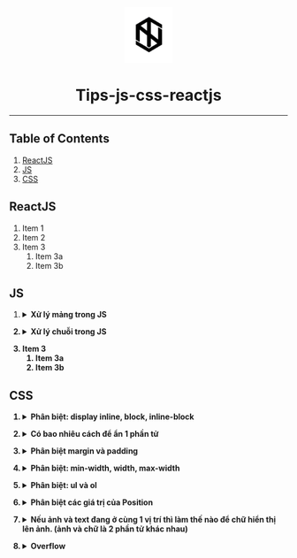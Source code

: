<div align="center">
  <img height="100" src="img/logo1.png">
  <h1>Tips-js-css-reactjs</h1>

---

</div>

## Table of Contents

1. [ReactJS](#reactjs)
2. [JS](#js)
3. [CSS](#css)

## ReactJS

1. Item 1
2. Item 2
3. Item 3
   1. Item 3a
   2. Item 3b

## JS

1. <details><summary><b>Xử lý mảng trong JS<b></summary>
   <details><summary><b>Menu<b></summary>
     
    1. [Map](#map)
    2. [Filter](#filter)
    3. [Reduce](#reduce)
    4. [forEach()](#forEach)
    5. [find()](#find)
    6. [push()](#push)
    7. [pop()](#pop)
    8. [shift()](#shift)
    9. [unshift()](#unshift)
    10. [splice()](#splice)
    11. [sort()](#sort)
    12. [reverse()](#reverse)
    13. [concat()](#concat)
    14. [slice()](#slice)
    15. [join()](#join)
    
   </details>
     
   1. ## **Map**
      1. Xử lý từng biến trong một mảng theo cùng 1 cách, trả về các giá trị sau xử lý bằng đúng số lượng phần tử ban đầu
      2. Hàm `map()` nhận vào 3 tham số (theo thứ tự):
         - Phần tử hiện tại của mảng.
         - Chỉ số của phần tử hiện tại trong mảng.
         - Mảng ban đầu.
      3. ```javascript
         let animal_names = animals.map((animal, index, animals) => {
           return animal.name;
         });
         ```
   2. ## **Filter**

      1. Lấy các phần tử trong mảng theo một tiêu chuẩn nhất định
      2. Hàm `Filter()` nhận vào 3 tham số (theo thứ tự):
         - Phần tử hiện tại của mảng.
         - Chỉ số của phần tử hiện tại trong mảng.
         - Mảng ban đầu.
      3. ```javascript
         let small_animals = animals.filter((animal) => {
           return animal.size === "small";
         });
         ```

   3. ## **Reduce**

      1. Hàm `reduce` sẽ biến đổi một mảng thành một giá trị đơn giản.
      2. Hàm `reduce` sẽ thực hiện một hàm được cung cấp cho mỗi giá trị của mảng, từ trái qua phải.
      3. Hàm sẽ trả về một kết quả được lưu trữ( tổng số hoặc kết quả tính toàn).
      4. Hàm `reduce` sẽ không thực hiện hàm được cung cấp đối với các phần tử không có giá trị.
      5. Hàm `reduce()` nhận vào 3 tham số (theo thứ tự):
         - Tham số đầu tiên là giá trị khởi tạo. Ta cần set giá trị khởi tạo ở cuối hàm. Trong ví dụ dưới là `0`. Nó có thể là bất cứ giá trị nào.
         - Tham số thứ 2 là phần tử hiện tại trong mảng.
         - Tham số thứ 3 và 4 giống với 2 hàm kể trên.
      6. ```javascript
         let total_weight = animals.reduce((weight, animal, index, animals) => {
           return (weight += animal.weight);
         }, 0);
         ```

   4. ## **forEach()**

      1. Phương thức `forEach()` sẽ thực thi một hàm khi duyệt qua từng phần tử của mảng.
      2. ```javascript
         const arr = ["a", "b", "c"];
         arr.forEach((element) => console.log(element));
         // expected output: "a"
         // expected output: "b"
         // expected output: "c"
         ```

   5. ## **find()**

      1. Phương thức `find()` sẽ trả về giá trị đầu tiên tìm thấy ở trong mảng được cung cấp.
      2. ```javascript
         const arr = [5, 12, 8, 130, 44];
         const found = arr.find((element) => element > 10);
         console.log(found);
         // expected output: 12
         ```

   6. ## **push()**

      1. Thêm một phần tử vào cuối mảng.
      2. ```javascript
         var arr = ["Xử", "lý", "chuỗi", "trong"];
         arr.push("JS"); //["Xử", "lý", "chuỗi", "trong", "JS"]
         ```

   7. ## **pop()**

      1. Xóa đi phần tử cuối cùng trong mảng.
      2. ```javascript
         var arr = ["Xử", "lý", "chuỗi", "trong", "JS"];
         arr.pop("JS"); //["Xử", "lý", "chuỗi", "trong"]
         ```

   8. ## **shift()**

      1. Xóa phần tử đầu tiên của mảng, sau đó dồn các phần tử phía sau xuống một bậc.
      2. ```javascript
         var arr = ["Xử", "lý", "chuỗi", "trong", "JS"];
         arr.shift(); //["lý", "chuỗi", "trong", "JS"]
         ```

   9. ## **unshift()**

      1. Thêm một phần tử vào vị trí đầu tiên của mảng, đồng thời đẩy các phẩn từ phía sau lên một bậc.
      2. ```javascript
         var arr = ["lý", "chuỗi", "trong", "JS"];
         arr.unshift("Xử"); //["Xử", "lý", "chuỗi", "trong", "JS"]
         ```

   10. ## **splice()**

       1. Thêm hoặc xóa các phần tử.
       2. Hàm `splice()` có ba tham số truyền vào:
          - `position_add` là vị trí sẽ thêm (vị trí đầu tiên là 0).
          - `num_element_remove` là số phần tử sẽ xóa (bắt đầu từ `position_add`).
          - `value1,` `value2,` .. là danh sách các phần tử sẽ được thêm vào sau khi tại vị trí `position_add` và sau khi remove `num_element_remove` phần tử.
       3. ```javascript
          var arr = ["Xử", "lý", "chuỗi", "trong", "JS"];
          arr.splice(1, 2, "hihi"); //["Xử", "hihi", "trong", "JS"]
          ```

   11. ## **sort()**

       1. Hàm này dùng để sắp xếp các phần tử trong mảng theo thứ tự chữ cái `alpha`.
       2. ```javascript
          var arr = ["Xử", "lý", "chuỗi", "trong", "JS"];
          arr.sort(); //["JS", "Xử", "chuỗi","lý", "trong"]
          ```

   12. ## **reverse()**

       1. Hàm đảo ngược các phẩn tử lại. Vị trí đầu sẽ được chuyển xuống cuối mảng và vị trí cuối mảng sẽ được chuyển lên đầu mảng.
       2. ```javascript
          var arr = ["Xử", "lý", "chuỗi", "trong", "JS"];
          arr.reverse(); //["JS", "trong", "chuỗi","lý", "Xử"]
          ```

   13. ## **concat()**

       1. Hàm dùng để nối hai mảng với nhau và trả về một mảng gồm tổng số phần tử của hai mảng đó. (hàm này sẽ trả lại một bản sao của mảng sau khi đã thực hiện nối, không làm thay đổi mảng gọi nó).
       2. ```javascript
          var arr1 = ["Xử", "lý", "chuỗi"];
          var arr2 = ["trong", "JS"];
          var arr = arr1.concat(arr2); //["Xử", "lý", "chuỗi", "trong", "JS"]
          ```

   14. ## **slice()**

       1. Hàm dùng để lấy một số phần tử con trong mảng.
       2. ```javascript
          var arr = ["Xử", "lý", "chuỗi", "trong", "JS"];
          arr.slice(3, 5); //["trong", "JS"];
          //slice(start, end)
          //`start`: là vị trí bắt đầu
          //`end`: là vị trí kết thúc
          ```

   15. ## **join()**

       1. Tạo ra một chuỗi mới bằng cách nối tất cả các phần tử của mảng.
       2. ```javascript
          var arr = ["Xử", "lý", "chuỗi", "trong", "JS"];
          arr.join(); //"Xử,lý,chuỗi,trong,JS"
          arr.join(""); //"XửlýchuỗitrongJS"
          arr.join("-"); //Xử-lý-chuỗi-trong-JS"
          ```

</details>

2. <details><summary><b>Xử lý chuỗi trong JS<b></summary>

   1. **length**
      1. Để lấy độ dài chuỗi.
      2. ```javascript
         string.length;
         //`string` là tên biến chứa chuỗi.
         var a = "harrii";
         a.length; //6
         ```
   2. **indexOf()**
      1. Phương thức này trả về vị trí của từ xuất hiện đầu tiên trong chuỗi, nếu trong chuỗi không có từ cần tìm thì nó sẽ trả về `-1`.
      2. ```javascript
         string.indexOf(keyword);
         //`keyword` là từ khóa cần tìm trong chuỗi.
         var a = "harrii";
         a.indexOf("toidicode"); //2
         ```
   3. **lastIndexOf()**
      1. Phương thức này cũng giống với phương thức `indexOf()` là tìm kiếm vị trí của chuỗi, nhưng hàm này sẽ trả về **vị trí cuối cùng của chuỗi xuất hiện** trong chuỗi cần tìm.
      2. ```javascript
         string.lastIndexOf(keyword);
         //`keyword` là từ khóa cần tìm trong chuỗi.
         var a = "harrii";
         a.lastIndexOf("toidicode"); //3
         ```
   4. **Search()**
      1. Hàm này giống như hàm `indexOf`.
   5. **slice()**
      1. Hàm này có tác dụng cắt ra một chuỗi con từ một chuỗi cha.
      2. Vị trí của chuỗi được tính từ `0`.
      3. Cắt chuỗi từ cuối về đầu. bằng việc thêm dấu `trừ` vào trước vị trí (tính từ cuối về đầu).
      4. ```javascript
         string.slice(begin, end);
         //`begin` là vị trí bắt đầu cắt chuỗi
         //`end` là vị trí kết thúc cắt chuỗi (nếu không điền thì là cắt đến hết chuỗi).
         var a = "harrii";
         a.slice(0, 3); //har
         ```
   6. **substring()**
      1. Hàm này cũng tương tự như hàm `slice()`, nhưng hàm này không cho phép truyền vào số âm.
   7. **substr()**
      1. Phương thức này cũng có tác dụng là cắt chuỗi nhưng tham số thứ 2 của phương thức này có phần khác với 2 phương thức còn lại.
      2. Vị trí của chuỗi được tính từ `0`.
      3. ```javascript
         string.substr(begin, length);
         //`begin` là vị trí bắt đầu cắt chuỗi
         //`length` là độ dài của chuỗi muốn cắt (tính từ điểm bắt đầu cắt).
         ```
   8. **replace()**
      1. Phương thức này cho phép tìm kiếm và thay thế chuỗi.
      2. ```javascript
         string.replace(chuoicantim, chuoithaythe);
         //`chuoicantim` là chuỗi cần tìm để thay thế.
         //`chuoithaythe` là chuỗi thay thế.
         var a = "harriwon";
         a.replace("won", "i"); //harrii
         ```
   9. **toUpperCase()**
      1. Phương thức này có tác dụng chuyển đổi chuỗi thành chữ in hoa.
      2. ```javascript
         string.toUppercase();
         var a = "harrii";
         a.toUpperCase(); //HARRII
         ```
   10. **toLowerCase()**
       1. Phương thức này có tác dụng chuyển đổi chuỗi thành chuỗi thường.
       2. ```javascript
          string.toLowerCase();
          var a = "HARRII";
          a.toLowerCase(); //harrii
          ```
   11. **split()**
       1. Phương thức `string.split()` sẽ phân tách một chuỗi thành một mảng dữ liệu dựa vào các kí tự phân cách trong chuỗi. Phương thức sẽ trả về một mảng mới.
       2. Nếu kí tự phân cách là một chuỗi rỗng, mỗi kí tự trong chuỗi sẽ được phân tách thành một phần tử của mảng.
       3. Phương thức `string.split()` sẽ không làm thay đổi chuỗi gốc ban đầu.
       4. ```javascript
          string.split(separator, limit);
          //`separator` là kí tự phân cách trong chuỗi, phương thức sẽ dựa vào kí tự này để phân tách chuỗi. Nếu không truyền vào, mảng trả về sẽ có một phần tử duy nhất có giá trị bằng chuỗi ban đầu. Nếu truyền vào một chuỗi rỗng, mỗi kí tự trong chuỗi sẽ là một phần tử của mảng trả về.
          //`limit` là tham số quy định số phần tử tối đa của mảng trả về. Nếu không được truyền vào thì phương thức sẽ lấy tất cả các phần tử có thể.
          var str = "Xử lý chuỗi trong JS";
          str.split(" "); //["Xử", "lý", "chuỗi", "trong", "JS"]
          ```

</details>

3. Item 3
   1. Item 3a
   2. Item 3b

## CSS

1. <details><summary><b>Phân biệt: display inline, block, inline-block<b></summary>

   1. **Inline**
      1. Với kiểu này thì các item sẽ nằm trên cùng một dòng, ví dụ như `<span>` . Nếu các items vượt quá độ dài của dòng thì item sẽ xuống dòng mới
      2. Các item có kiểu display này không thể set `width` và `height`.
      3. Các inline item sẽ chỉ có thể điều chỉnh `margin` và `padding` `left` và `right` (`top` và `bottom` thì không thể).
   2. **Block**
      1. Luôn được xuống dòng và chiếm toàn bộ `width` nếu width không được set.
   3. **Inline-block**
      1. Sẽ được sắp xếp giống với kiểu `display: inline` nghĩa là các items sẽ được xếp cùng nhau trên một dòng . Tuy nhiên các items sẽ có thuộc tính của `display: block` như là có set `width, height, margin, padding` đủ 4 hướng.

</details>

2. <details><summary><b>Có bao nhiêu cách để ẩn 1 phần tử<b></summary>

   1. `clip-path: circle(0)`
   2. `visibility: hidden`
   3. `display: none`
   4. `opacity: 0`
   5. `position: absolute; top: -9999px; left: -9999px`

</details>

3. <details><summary><b>Phân biệt margin và padding<b></summary>

   1. `Margin` là khoảng trống nằm giữa viền và phần tử tiếp theo
   2. `Padding` là khoảng trống nằm giữa nội dung và viền

</details>

4. <details><summary><b>Phân biệt: min-width, width, max-width<b></summary>

   1. `Min-width` được sử dụng để thiết lập chiều rộng nhỏ nhất cho một phần tử. Nó ngăn chặn chiều rộng của phần tử nhỏ hơn một giá trị được chỉ định.
   2. `Width` thiết lập chiều rộng cho thành phần.
   3. `Max-width` được sử dụng để thiết lập chiều rộng lớn nhất cho một phần tử. Nó ngăn chặn chiều rộng của phần tử vượt quá một giá trị được chỉ định.

</details>

5. <details><summary><b>Phân biệt: ul và ol<b></summary>

   1. Thẻ `\<ul>` tạo danh sách không có thứ tự
   2. Thẻ `\<ol>` tạo danh sách có thứ tự

</details>

6. <details><summary><b>Phân biệt các giá trị của Position<b></summary>

   1. **Static**
      1. Là giá trị mặc định của position
   2. **Relative**
      1. Vị trí mới của một element tương quan/ liên hệ tới vị trí mặc định của nó.
      2. Với các giá trị khác ngoài static, chúng ta có thể dễ dàng thay đổi vị trí của chúng bằng các thuộc tính helper `top | right | bottom | left | z-index`.
   3. **Absolute**
      1. Sẽ dịch chuyển vị trí của nó tương ứng với thẻ cha của nó.
      2. Một element được khai báo với thuộc tính position: absolute sẽ được loại bỏ khỏi luồng document (document flow). Vị trí mặc định của element sẽ là điểm bắt đầu (top-left) của element cha. Nếu nó không có bất cứ thẻ cha nào thì thẻ document `<html>` sẽ là cha của nó.
   4. **Fixed**
      1. Sẽ được loại bỏ khỏi document flow
      2. Vị trí của chúng **CHỈ** tương quan với thẻ `<html>`
      3. Chúng không bị ảnh hưởng bới scroll
   5. **Sticky**
      1. Là sự kết hợp của `position: relative` và `position: fixed`.
      2. Khi scroll đến vị trí của nó sẽ giống hệt như `fixed` và khi scroll ra khỏi nó thì nó sẽ quay lại vị trí ban đầu dưới dạng `relative`.

</details>

7. <details><summary><b>Nếu ảnh và text đang ở cùng 1 vị trí thì làm thế nào để chữ hiển thị lên ảnh. (ảnh và chữ là 2 phần tử khác nhau)<b></summary>
   1. Sử dụng thuộc tính `z-index` để set cho giá trị `z-index` của text lớn hơn giá trị `z-index` của ảnh

</details>

8. <details><summary><b>Overflow <b></summary>

   1. **Text-overflow**
      1. `text-overflow: clip` đoạn văn bản overflow sẽ bị ẩn đi.
      2. `text-overflow: ellipsis` phần bị ẩn đi sẽ được thay thế bằng dấu '3 chấm'
   2. **Overflow**
      1. `overflow: visible` phần nội dung bị tràn không bị cắt đi và nội dung bị tràn ra sẽ ghi đè lên các phần tử khác.
      2. `overflow: hidden` phần nội dung bị tràn ra bị cắt đi và phần nội dung đó sẽ bị ẩn đi.
      3. `overflow: scroll` phần nội dung bị tràn ra vẫn bị cắt đi, tuy nhiên trình duyệt sẽ có thêm thanh `scroll`, mình có thể kéo xem phần nội dung bị ẩn đi. Thanh `scroll` này được thêm vào cho cả chiều dọc và chiều ngang của phần tử.
      4. `overflow: auto` cũng giống như giá trị `scroll`, tuy nhiên thanh `scroll` sẽ được thêm vào khi cần thiết.
   3. **Overflow-x**
      1. Thuộc tính cho phép điều khiển nội dung bị tràn theo chiều ngang (nghĩa là bên trái `left` và bên phải `right` của phần tử). Tương tự thuộc tính `overflow`, thuộc tính `overflow-x` cũng có giá trị như `visible, hidden, auto, scroll`.
   4. **Overflow-y**
      1. Thuộc tính cho phép điều khiển nội dung bị tràn theo chiều dọc (nghĩa là bên trên `top` và bên dưới `bottom` của phần tử). Tương tự thuộc tính `overflow`, thuộc tính `overflow-y` cũng có giá trị như `visible, hidden, auto, scroll`.

</details>
